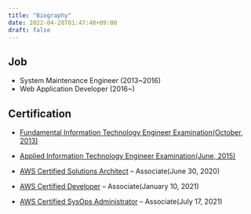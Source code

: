 ```yaml
---
title: "Biography"
date: 2022-04-28T01:47:48+09:00
draft: false
---
```


## Job

- System Maintenance Engineer (2013~2016)
- Web Application Developer (2016~)

## Certification

- [Fundamental Information Technology Engineer Examination(October, 2013)](https://www.jitec.ipa.go.jp/1_11seido/fe.html)

- [Applied Information Technology Engineer Examination(June, 2015)](https://www.jitec.ipa.go.jp/1_11seido/ap.html)

- [AWS Certified Solutions Architect](https://www.credly.com/badges/e82579b6-154f-4b3f-8765-10bd8d6e366a/public_url) – Associate(June 30, 2020)

- [AWS Certified Developer](https://www.credly.com/badges/69598d49-1bcf-4063-bfb0-dc39d053882e/public_url) – Associate(January 10, 2021)

- [AWS Certified SysOps Administrator](https://www.credly.com/badges/000d1f58-f061-4113-a603-cc3ccea2b3e9/public_url) – Associate(July 17, 2021)
